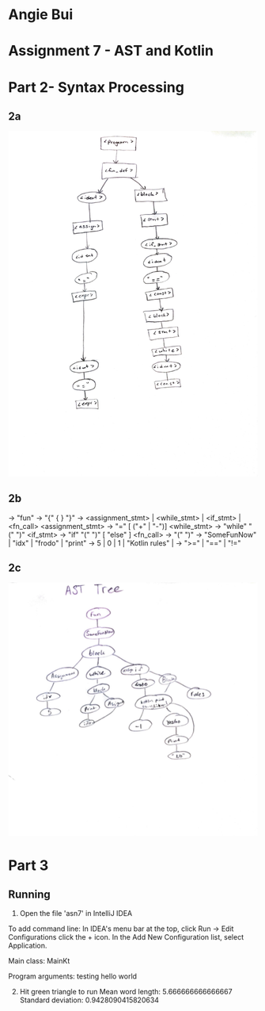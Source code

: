 # Angie Bui

# Assignment 7 - AST and Kotlin 




# Part 2- Syntax Processing
##  2a
![2a graph](graphical.jpeg)

## 2b 
<fun> -> "fun" <ident> <block>
<block> -> "{" { <stmt> } "}"
<stmt> -> <assignment_stmt>
| <while_stmt>
| <if_stmt>
| <fn_call>
<assignment_stmt> -> <ident> "=" [<ident> ("+" | "-")] <const>
<while_stmt> -> "while" "(" <ident> <relop> <const> ")" <block>
<if_stmt> -> "if" "(" <ident> <relop> <const> ")" <block> [ "else" <block> ]
<fn_call> -> <ident> "(" <const> ")"
<ident> -> "SomeFunNow"
| "idx"
| "frodo"
| "print"
<const> -> 5
| 0
| 1
| "Kotlin rules"
| <ident>
<relop> -> ">="
| "=="
| "!="

## 2c
![2a graph](ast.jpeg)
#

# Part 3
## Running
1. Open the file 'asn7' in IntelliJ IDEA

To add command line: 
In IDEA's menu bar at the top, click Run -> Edit Configurations
click the + icon.
In the Add New Configuration list, select Application.

Main class: MainKt

Program arguments: testing hello world

2. Hit green triangle to run
Mean word length: 5.666666666666667
Standard deviation: 0.9428090415820634